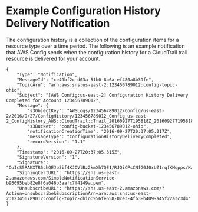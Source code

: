 # Example Configuration History Delivery Notification<a name="example-configuration-history-notification"></a>

The configuration history is a collection of the configuration items for a resource type over a time period\. The following is an example notification that AWS Config sends when the configuration history for a CloudTrail trail resource is delivered for your account\. 

```
{
    "Type": "Notification",
    "MessageId": "ce49bf2c-d03a-51b0-8b6a-ef480a8b39fe",
    "TopicArn": "arn:aws:sns:us-east-2:123456789012:config-topic-ohio",
    "Subject": "[AWS Config:us-east-2] Configuration History Delivery Completed for Account 123456789012",
    "Message": {
        "s3ObjectKey": "AWSLogs/123456789012/Config/us-east-2/2016/9/27/ConfigHistory/123456789012_Config_us-east-2_ConfigHistory_AWS::CloudTrail::Trail_20160927T195818Z_20160927T195818Z_1.json.gz",
        "s3Bucket": "config-bucket-123456789012-ohio",
        "notificationCreationTime": "2016-09-27T20:37:05.217Z",
        "messageType": "ConfigurationHistoryDeliveryCompleted",
        "recordVersion": "1.1"
    },
    "Timestamp": "2016-09-27T20:37:05.315Z",
    "SignatureVersion": "1",
    "Signature": "OuIcS5RAKXTR6chQEJp3if4KJQVlBz2kmXh7QE1/RJQiCPsCNfG0J0rUZ1rqfKMqpps/Ka+zF0kg4dUCWV9PF0dliuwnjfbtYmDZpP4EBOoGmxcTliUn1AIe/yeGFDuc6P3EotP3zt02rhmxjezjf3c11urstFZ8rTLVXp0z0xeyk4da0UetLsWZxUFEG0Z5uhk09mBo5dg/4mryIOovidhrbCBgX5marot8TjzNPS9UrKhi2YGUoSQGr4E85EzWqqXdn33GO8dy0DqDfdWBaEr3IWVGtHy3w7oJDMIqW7ENkfML0bJMQjin4P5tYeilNF5XQzhtCkFvFx7JHR97vw==",
    "SigningCertURL": "https://sns.us-east-2.amazonaws.com/SimpleNotificationService-b95095beb82e8f6a046b3aafc7f4149a.pem",
    "UnsubscribeURL": "https://sns.us-east-2.amazonaws.com/?Action=Unsubscribe&SubscriptionArn=arn:aws:sns:us-east-2:123456789012:config-topic-ohio:956fe658-0ce3-4fb3-b409-a45f22a3c3d4"
}
```